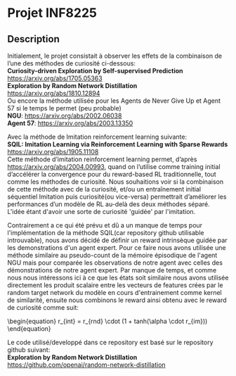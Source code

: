 # Projet INF8225

## Description  
Initialement, le projet consistait à observer les effets de la combinaison de l’une des méthodes de curiosité ci-dessous:  
**Curiosity-driven Exploration by Self-supervised Prediction**  
https://arxiv.org/abs/1705.05363  
**Exploration by Random Network Distillation**  
https://arxiv.org/abs/1810.12894  
Ou encore la méthode utilisée pour les Agents de Never Give Up et Agent 57 si le temps le permet (peu probable)  
**NGU**: https://arxiv.org/abs/2002.06038  
**Agent 57**: https://arxiv.org/abs/2003.13350  


Avec la méthode de Imitation reinforcement learning suivante:  
**SQIL: Imitation Learning via Reinforcement Learning with Sparse Rewards**  
https://arxiv.org/abs/1905.11108  
Cette méthode d’imitation reinforcement learning permet, d’après https://arxiv.org/abs/2004.00993, quand on l’utilise comme training initial d’accélérer la convergence pour du reward-based RL traditionnelle, tout comme les méthodes de curiosité.
Nous souhaitions voir si la combinaison de cette méthode avec de la curiosité, et/ou un entraînement initial séquentiel Imitation puis curiosité(ou vice-versa) permettrait d’améliorer les performances d’un modèle de RL au-delà des deux méthodes séparé. L'idée étant d'avoir une sorte de curiosité 'guidée' par l'imitation.  


Contrairement a ce qui été prévu et dû a un manque de temps pour l'implémentation de la méthode SQIL(car repository github utilisable introuvable),  nous avons décidé de définir un reward intrinsèque guidée par les demonstrations d'un agent expert. Pour ce faire nous avons utilisée une méthode similaire au pseudo-count de la mémoire épisodique de l'agent NGU mais pour comparée les observations de notre agent avec celles des démonstrations de notre agent expert.
Par manque de temps, et comme nous nous intéressons ici à ce que les états soit similaire nous avons utilisée directement les produit scalaire entre les vecteurs de features crées par le random target network du modèle en cours d'entrainement comme kernel de similarité, ensuite nous combinons le reward ainsi obtenu avec le reward de curiosité comme suit:

\begin{equation}
r_{int} = r_{rnd} \cdot (1 + tanh(\alpha \cdot r_{im}))
\end{equation}

Le code utilisé/developpé dans ce repository est basé sur le repository github suivant:  
**Exploration by Random Network Distillation**  
https://github.com/openai/random-network-distillation


